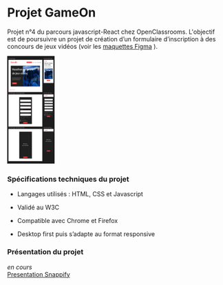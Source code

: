 # Projet GameOn

Projet n°4 du parcours javascript-React chez OpenClassrooms. L'objectif est de poursuivre un projet de création d’un formulaire d’inscription à des concours de jeux vidéos (voir les [maquettes Figma](https://www.figma.com/file/B7NKBDvSI18uoMLJgpnh48/UI-Design-GameOn-FR?node-id=106%3A630) ).

<img src="./Assets/ScreenShotMaquettes.png" width="110px" height="250px" />

### Spécifications techniques du projet

- Langages utilisés : HTML, CSS et Javascript

- Validé au W3C

- Compatible avec Chrome et Firefox

- Desktop first puis s’adapte au format responsive

### Présentation du projet

_en cours_
\
[Presentation Snappify](https://snappify.com/view/261da17a-d97a-4c83-89cc-fd0d1bada365)